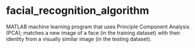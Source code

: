 # facial_recognition_algorithm

MATLAB machine learning program that uses Principle Component Analysis (PCA); matches a new image of a face (in the training dataset) with their identity from a visually similar image (in the testing dataset).
